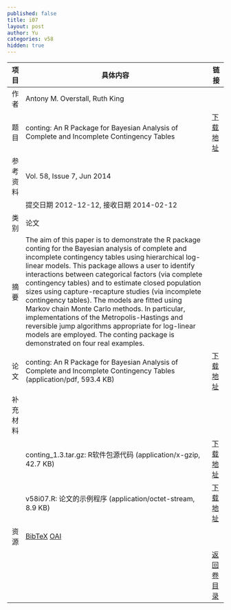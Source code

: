 ```yaml
---
published: false
title: i07
layout: post
author: Yu
categories: v58
hidden: true
---
```


| 项目 | 具体内容 | 链接 |
|---:|---|---|
| 作者 | Antony M. Overstall, Ruth King| |
| 题目 |conting: An R Package for Bayesian Analysis of Complete and Incomplete Contingency Tables | [下载地址](http://www.jstatsoft.org/v58/i07/paper) |
| 参考资料 |Vol. 58, Issue 7, Jun 2014 | |
| | 提交日期 2012-12-12, 接收日期 2014-02-12| | 
| 类别 | 论文| |
| 摘要 | The aim of this paper is to demonstrate the R  package conting  for the Bayesian analysis of complete and incomplete contingency tables using hierarchical log-linear models. This package allows a user to identify interactions between categorical factors (via complete contingency tables) and to estimate closed population sizes using capture-recapture studies (via incomplete contingency tables). The models are fitted using Markov chain Monte Carlo methods. In particular, implementations of the Metropolis-Hastings and reversible jump algorithms appropriate for log-linear models are employed. The conting  package is demonstrated on four real examples.| |
| 论文 | conting: An R Package for Bayesian Analysis of Complete and Incomplete Contingency Tables  (application/pdf, 593.4 KB)| [下载地址](http://www.jstatsoft.org/v58/i07/paper) |
| 补充材料 | | |
| |conting_1.3.tar.gz: R软件包源代码  (application/x-gzip, 42.7 KB)|  [下载地址](http://www.jstatsoft.org/v58/i07/supp/1) |
| |v58i07.R:           论文的示例程序  (application/octet-stream, 8.9 KB)|  [下载地址](http://www.jstatsoft.org/v58/i07/supp/2) |
| 资源 | [BibTeX](http://www.jstatsoft.org/v58/i07/bibtex) [OAI](http://www.jstatsoft.org/oai?verb=GetRecord&identifier=oai.jstatsoft/v58/i07&prefix=oai_dc)| |
| |  | [返回卷目录]({{site.baseurl}}/volume/v58.html) |